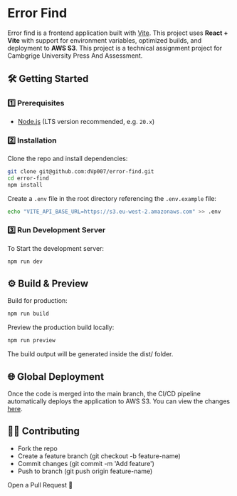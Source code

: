 # Error Find

Error find is a frontend application built with [Vite](https://vitejs.dev/).
This project uses **React + Vite** with support for environment variables, optimized builds, and deployment to **AWS S3**. This project is a technical assignment project for Cambgrige University Press And Assessment.

## 🛠️ Getting Started

### 1️⃣ Prerequisites
- [Node.js](https://nodejs.org/) (LTS version recommended, e.g. `20.x`)

### 2️⃣ Installation
Clone the repo and install dependencies:

```bash
git clone git@github.com:dVp007/error-find.git
cd error-find
npm install
```

Create a `.env` file in the root directory referencing the `.env.example` file:

```bash
echo "VITE_API_BASE_URL=https://s3.eu-west-2.amazonaws.com" >> .env
```

### 3️⃣ Run Development Server
To Start the development server:

```bash
npm run dev
```

## ⚙️ Build & Preview

Build for production:

```bash
npm run build
```

Preview the production build locally:

```bash
npm run preview
```

The build output will be generated inside the dist/ folder.

## 🌐 Global Deployment

Once the code is merged into the main branch, the CI/CD pipeline automatically deploys the application to AWS S3. You can view the changes [here](http://error-find.s3-website.eu-north-1.amazonaws.com/).

## 🧑‍💻 Contributing

 - Fork the repo
 - Create a feature branch (git checkout -b feature-name)
 - Commit changes (git commit -m 'Add feature')
 - Push to branch (git push origin feature-name)

Open a Pull Request 🚀
